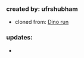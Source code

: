 ### created by: ufrshubham

- cloned from: [Dino run](https://github.com/ufrshubham/dino_run)

### updates:

-
